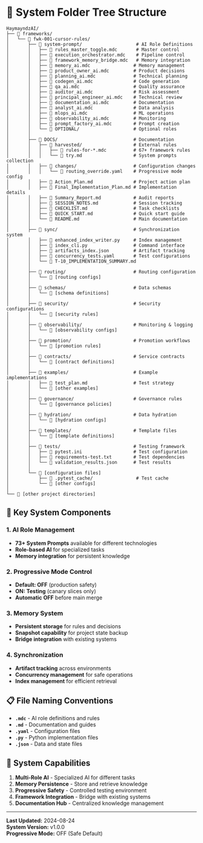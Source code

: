 # 🌳 System Folder Tree Structure

```
HaymayndzAI/
├── 📁 frameworks/
│   └── 📁 fwk-001-cursor-rules/
│       ├── 📁 system-prompt/                    # AI Role Definitions
│       │   ├── 📄 rules_master_toggle.mdc       # Master control
│       │   ├── 📄 execution_orchestrator.mdc    # Pipeline control
│       │   ├── 📄 framework_memory_bridge.mdc   # Memory integration
│       │   ├── 📄 memory_ai.mdc                # Memory management
│       │   ├── 📄 product_owner_ai.mdc         # Product decisions
│       │   ├── 📄 planning_ai.mdc              # Technical planning
│       │   ├── 📄 codegen_ai.mdc               # Code generation
│       │   ├── 📄 qa_ai.mdc                    # Quality assurance
│       │   ├── 📄 auditor_ai.mdc               # Risk assessment
│       │   ├── 📄 principal_engineer_ai.mdc    # Technical review
│       │   ├── 📄 documentation_ai.mdc         # Documentation
│       │   ├── 📄 analyst_ai.mdc               # Data analysis
│       │   ├── 📄 mlops_ai.mdc                 # ML operations
│       │   ├── 📄 observability_ai.mdc         # Monitoring
│       │   ├── 📄 prompt_factory_ai.mdc        # Prompt creation
│       │   └── 📁 OPTIONAL/                    # Optional roles
│       │
│       ├── 📁 DOCS/                            # Documentation
│       │   ├── 📁 harvested/                   # External rules
│       │   │   ├── 📄 rules-for-*.mdc          # 67+ framework rules
│       │   │   └── 📄 try.md                   # System prompts collection
│       │   ├── 📁 changes/                     # Configuration changes
│       │   │   └── 📄 routing_override.yaml    # Progressive mode config
│       │   ├── 📄 Action_Plan.md               # Project action plan
│       │   ├── 📄 Final_Implementation_Plan.md # Implementation details
│       │   ├── 📄 Summary_Report.md            # Audit reports
│       │   ├── 📄 SESSION_NOTES.md             # Session tracking
│       │   ├── 📄 CHECKLIST.md                 # Task checklists
│       │   ├── 📄 QUICK_START.md               # Quick start guide
│       │   └── 📄 README.md                    # Main documentation
│       │
│       ├── 📁 sync/                            # Synchronization system
│       │   ├── 📄 enhanced_index_writer.py     # Index management
│       │   ├── 📄 index_cli.py                 # Command interface
│       │   ├── 📄 artifacts_index.json         # Artifact tracking
│       │   ├── 📄 concurrency_tests.yaml       # Test configurations
│       │   └── 📄 T-10_IMPLEMENTATION_SUMMARY.md
│       │
│       ├── 📁 routing/                         # Routing configuration
│       │   └── 📄 [routing configs]
│       │
│       ├── 📁 schemas/                         # Data schemas
│       │   └── 📄 [schema definitions]
│       │
│       ├── 📁 security/                        # Security configurations
│       │   └── 📄 [security rules]
│       │
│       ├── 📁 observability/                   # Monitoring & logging
│       │   └── 📄 [observability configs]
│       │
│       ├── 📁 promotion/                       # Promotion workflows
│       │   └── 📄 [promotion rules]
│       │
│       ├── 📁 contracts/                       # Service contracts
│       │   └── 📄 [contract definitions]
│       │
│       ├── 📁 examples/                        # Example implementations
│       │   ├── 📄 test_plan.md                 # Test strategy
│       │   └── 📄 [other examples]
│       │
│       ├── 📁 governance/                      # Governance rules
│       │   └── 📄 [governance policies]
│       │
│       ├── 📁 hydration/                       # Data hydration
│       │   └── 📄 [hydration configs]
│       │
│       ├── 📁 templates/                       # Template files
│       │   └── 📄 [template definitions]
│       │
│       ├── 📁 tests/                           # Testing framework
│       │   ├── 📄 pytest.ini                   # Test configuration
│       │   ├── 📄 requirements-test.txt        # Test dependencies
│       │   └── 📄 validation_results.json      # Test results
│       │
│       └── 📄 [configuration files]
│           ├── 📄 .pytest_cache/                # Test cache
│           └── 📄 [other configs]
│
└── 📁 [other project directories]
```

## 🔧 **Key System Components**

### **1. AI Role Management**
- **73+ System Prompts** available for different technologies
- **Role-based AI** for specialized tasks
- **Memory integration** for persistent knowledge

### **2. Progressive Mode Control**
- **Default: OFF** (production safety)
- **ON: Testing** (canary slices only)
- **Automatic OFF** before main merge

### **3. Memory System**
- **Persistent storage** for rules and decisions
- **Snapshot capability** for project state backup
- **Bridge integration** with existing systems

### **4. Synchronization**
- **Artifact tracking** across environments
- **Concurrency management** for safe operations
- **Index management** for efficient retrieval

## 📋 **File Naming Conventions**

- **`.mdc`** - AI role definitions and rules
- **`.md`** - Documentation and guides
- **`.yaml`** - Configuration files
- **`.py`** - Python implementation files
- **`.json`** - Data and state files

## 🚀 **System Capabilities**

1. **Multi-Role AI** - Specialized AI for different tasks
2. **Memory Persistence** - Store and retrieve knowledge
3. **Progressive Safety** - Controlled testing environment
4. **Framework Integration** - Bridge with existing systems
5. **Documentation Hub** - Centralized knowledge management

---

**Last Updated:** 2024-08-24  
**System Version:** v1.0.0  
**Progressive Mode:** OFF (Safe Default)
